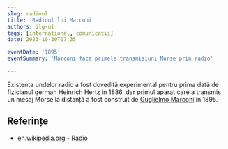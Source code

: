 ```yaml
---
slug: radioul
title: 'Radioul lui Marconi'
authors: ilg-ul
tags: [international, comunicatii]
date: 2023-10-30T07:35

eventDate: '1895'
eventSummary: 'Marconi face primele transmisiuni Morse prin radio'

---
```


Existența undelor radio a fost dovedită experimental pentru prima dată de
fizicianul german Heinrich Hertz in 1886, dar primul aparat care a transmis un
mesaj Morse la distanță a fost construit de
[Guglielmo Marconi](https://en.wikipedia.org/wiki/Guglielmo_Marconi)
în 1895.

<!-- truncate -->

## Referințe

- [en.wikipedia.org - Radio](https://en.wikipedia.org/wiki/Radio#History)
